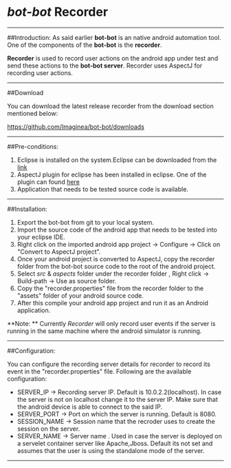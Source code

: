 # *bot-bot* Recorder

----
##Introduction:
As said earlier **bot-bot** is an native android automation tool. One of the components of the **bot-bot** is the **recorder**.

**Recorder** is used to record user actions on the android app under test and send these actions to the **bot-bot server**.
Recorder uses AspectJ for recording user actions.

-----------
##Download

You can download the latest release recorder from the download section mentioned below:

https://github.com/Imaginea/bot-bot/downloads

----------
##Pre-conditions:

1. Eclipse is installed on the system.Eclipse can be downloaded from the [link](http://www.eclipse.org/downloads/)
2. AspectJ plugin for eclipse has been installed in eclipse. One of the plugin can found [here](http://www.eclipse.org/ajdt/)
3. Application that needs to be tested source code is available.

-----------
##Installation:

1. Export the bot-bot from git to your local system.
2. Import the source code of the android app that needs to be tested into your eclipse IDE.
3. Right click on the imported android app project -> Configure -> Click on "Convert to AspectJ project".
4. Once your android project is converted to AspectJ, copy the recorder folder from the bot-bot source code to the root of the android project.
5. Select *src* & *aspects* folder under the recorder folder , Right click -> Build-path -> Use as source folder.
6. Copy the "recorder.properties" file from the recorder folder to the "assets" folder of your android source code.
6. After this compile your android app project and run it as an Android application.

**Note: ** Currently *Recorder* will only record user events if the server is running in the same machine where the android simulator is running.

---------
##Configuration:

You can configure the recording server details for recorder to record its event in the "recorder.properties" file.
Following are the available configuration:

- SERVER_IP -> Recording server IP. Default is 10.0.2.2(localhost). In case the server is not on localhost change it to the server IP. Make sure that the android device is able to connect to the said IP.
- SERVER_PORT -> Port on which the server is running. Default is 8080.
- SESSION_NAME -> Session name that the recroder uses to create the session on the server.
- SERVER_NAME -> Server name . Used in case the server is deployed on a servelet container server like Apache,Jboss. Default its not set and assumes that the user is using the standalone mode of the server.

-----------------

